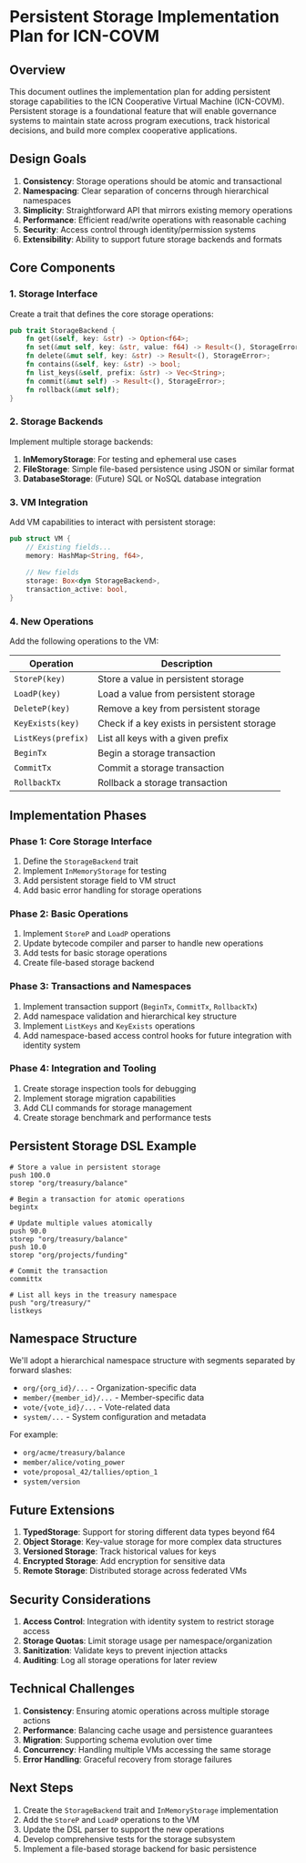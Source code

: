 # Persistent Storage Implementation Plan for ICN-COVM

## Overview

This document outlines the implementation plan for adding persistent storage capabilities to the ICN Cooperative Virtual Machine (ICN-COVM). Persistent storage is a foundational feature that will enable governance systems to maintain state across program executions, track historical decisions, and build more complex cooperative applications.

## Design Goals

1. **Consistency**: Storage operations should be atomic and transactional
2. **Namespacing**: Clear separation of concerns through hierarchical namespaces
3. **Simplicity**: Straightforward API that mirrors existing memory operations
4. **Performance**: Efficient read/write operations with reasonable caching
5. **Security**: Access control through identity/permission systems
6. **Extensibility**: Ability to support future storage backends and formats

## Core Components

### 1. Storage Interface

Create a trait that defines the core storage operations:

```rust
pub trait StorageBackend {
    fn get(&self, key: &str) -> Option<f64>;
    fn set(&mut self, key: &str, value: f64) -> Result<(), StorageError>;
    fn delete(&mut self, key: &str) -> Result<(), StorageError>;
    fn contains(&self, key: &str) -> bool;
    fn list_keys(&self, prefix: &str) -> Vec<String>;
    fn commit(&mut self) -> Result<(), StorageError>;
    fn rollback(&mut self);
}
```

### 2. Storage Backends

Implement multiple storage backends:

1. **InMemoryStorage**: For testing and ephemeral use cases
2. **FileStorage**: Simple file-based persistence using JSON or similar format
3. **DatabaseStorage**: (Future) SQL or NoSQL database integration

### 3. VM Integration

Add VM capabilities to interact with persistent storage:

```rust
pub struct VM {
    // Existing fields...
    memory: HashMap<String, f64>,
    
    // New fields
    storage: Box<dyn StorageBackend>,
    transaction_active: bool,
}
```

### 4. New Operations

Add the following operations to the VM:

| Operation | Description |
|-----------|-------------|
| `StoreP(key)` | Store a value in persistent storage |
| `LoadP(key)` | Load a value from persistent storage |
| `DeleteP(key)` | Remove a key from persistent storage |
| `KeyExists(key)` | Check if a key exists in persistent storage |
| `ListKeys(prefix)` | List all keys with a given prefix |
| `BeginTx` | Begin a storage transaction |
| `CommitTx` | Commit a storage transaction |
| `RollbackTx` | Rollback a storage transaction |

## Implementation Phases

### Phase 1: Core Storage Interface

1. Define the `StorageBackend` trait
2. Implement `InMemoryStorage` for testing
3. Add persistent storage field to VM struct
4. Add basic error handling for storage operations

### Phase 2: Basic Operations

1. Implement `StoreP` and `LoadP` operations
2. Update bytecode compiler and parser to handle new operations
3. Add tests for basic storage operations
4. Create file-based storage backend

### Phase 3: Transactions and Namespaces

1. Implement transaction support (`BeginTx`, `CommitTx`, `RollbackTx`)
2. Add namespace validation and hierarchical key structure
3. Implement `ListKeys` and `KeyExists` operations
4. Add namespace-based access control hooks for future integration with identity system

### Phase 4: Integration and Tooling

1. Create storage inspection tools for debugging
2. Implement storage migration capabilities
3. Add CLI commands for storage management
4. Create storage benchmark and performance tests

## Persistent Storage DSL Example

```
# Store a value in persistent storage
push 100.0
storep "org/treasury/balance"

# Begin a transaction for atomic operations
begintx

# Update multiple values atomically
push 90.0
storep "org/treasury/balance"
push 10.0
storep "org/projects/funding"

# Commit the transaction
committx

# List all keys in the treasury namespace
push "org/treasury/"
listkeys
```

## Namespace Structure

We'll adopt a hierarchical namespace structure with segments separated by forward slashes:

- `org/{org_id}/...` - Organization-specific data
- `member/{member_id}/...` - Member-specific data
- `vote/{vote_id}/...` - Vote-related data
- `system/...` - System configuration and metadata

For example:
- `org/acme/treasury/balance`
- `member/alice/voting_power`
- `vote/proposal_42/tallies/option_1`
- `system/version`

## Future Extensions

1. **TypedStorage**: Support for storing different data types beyond f64
2. **Object Storage**: Key-value storage for more complex data structures
3. **Versioned Storage**: Track historical values for keys
4. **Encrypted Storage**: Add encryption for sensitive data
5. **Remote Storage**: Distributed storage across federated VMs

## Security Considerations

1. **Access Control**: Integration with identity system to restrict storage access
2. **Storage Quotas**: Limit storage usage per namespace/organization
3. **Sanitization**: Validate keys to prevent injection attacks
4. **Auditing**: Log all storage operations for later review

## Technical Challenges

1. **Consistency**: Ensuring atomic operations across multiple storage actions
2. **Performance**: Balancing cache usage and persistence guarantees
3. **Migration**: Supporting schema evolution over time
4. **Concurrency**: Handling multiple VMs accessing the same storage
5. **Error Handling**: Graceful recovery from storage failures

## Next Steps

1. Create the `StorageBackend` trait and `InMemoryStorage` implementation
2. Add the `StoreP` and `LoadP` operations to the VM
3. Update the DSL parser to support the new operations
4. Develop comprehensive tests for the storage subsystem
5. Implement a file-based storage backend for basic persistence 